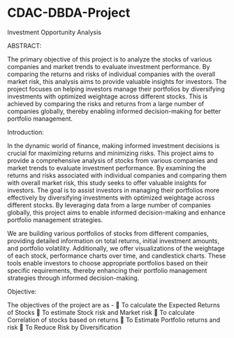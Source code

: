 # CDAC-DBDA-Project
Investment Opportunity Analysis

ABSTRACT:

The primary objective of this project is to analyze the stocks of various companies and market trends to evaluate investment performance. By comparing the returns and risks of individual companies with the overall market risk, this analysis aims to provide valuable insights for investors. The project focuses on helping investors manage their portfolios by diversifying investments with optimized weightage across different stocks. This is achieved by comparing the risks and returns from a large number of companies globally, thereby enabling informed decision-making for better portfolio management.

Introduction:

In the dynamic world of finance, making informed investment decisions is crucial for maximizing returns and minimizing risks. This project aims to provide a comprehensive analysis of stocks from various companies and market trends to evaluate investment performance. By examining the returns and risks associated with individual companies and comparing them with overall market risk, this study seeks to offer valuable insights for investors. The goal is to assist investors in managing their portfolios more effectively by diversifying investments with optimized weightage across different stocks. By leveraging data from a large number of companies globally, this project aims to enable informed decision-making and enhance portfolio management strategies.

We are building various portfolios of stocks from different companies, providing detailed information on total returns, initial investment amounts, and portfolio volatility. Additionally, we offer visualizations of the weightage of each stock, performance charts over time, and candlestick charts. These tools enable investors to choose appropriate portfolios based on their specific requirements, thereby enhancing their portfolio management strategies through informed decision-making.

Objective:

The objectives of the project are as -
	To calculate the Expected Returns of Stocks
	To estimate Stock risk and Market risk
	To calculate Correlation of stocks based on returns
	To Estimate Portfolio returns and risk
	To Reduce Risk by Diversification


